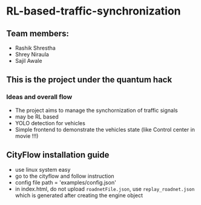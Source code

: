 # RL-based-traffic-synchronization

## Team members:
- Rashik Shrestha
- Shrey Niraula
- Sajil Awale

## This is the project under the quantum hack

### Ideas and overall flow
- The project aims to manage the synchornization of traffic signals
- may be RL based
- YOLO detection for vehicles
- Simple frontend to demonstrate the vehicles state (like Control center in movie !!!)






## CityFlow installation guide
- use linux system easy
- go to the cityflow and follow instruction 
- config file path = 'examples/config.json'
- in index.html, do not upload `roadnetFile.json`, use `replay_roadnet.json` which is generated after creating the engine object 



